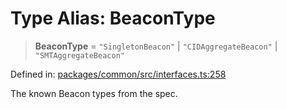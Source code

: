 # Type Alias: BeaconType

> **BeaconType** = `"SingletonBeacon"` \| `"CIDAggregateBeacon"` \| `"SMTAggregateBeacon"`

Defined in: [packages/common/src/interfaces.ts:258](https://github.com/dcdpr/did-btcr2-js/blob/4a717493e735221d072999f212891939f4de3f23/packages/common/src/interfaces.ts#L258)

The known Beacon types from the spec.
